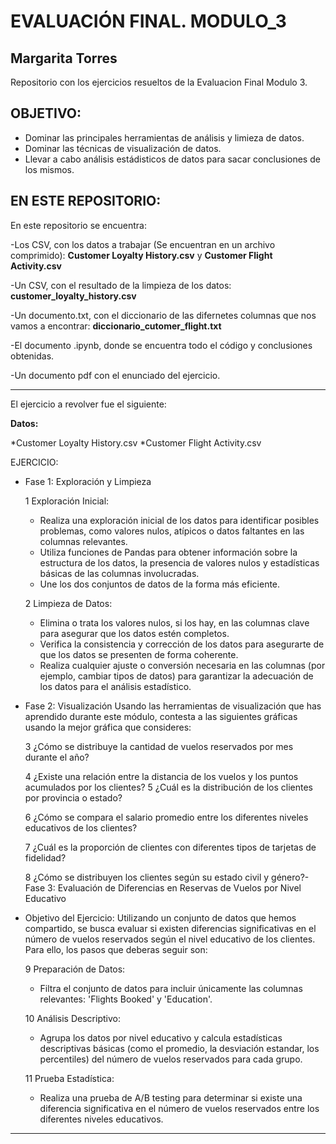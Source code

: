 # EVALUACIÓN FINAL. MODULO_3



## Margarita Torres


Repositorio con los ejercicios resueltos de la Evaluacion Final Modulo 3. 

OBJETIVO:
---

- Dominar las principales herramientas de análisis y limieza de datos.
- Dominar las técnicas de visualización de datos.
- Llevar a cabo análisis estádisticos de datos para sacar conclusiones de los mismos.

EN ESTE REPOSITORIO:
---
  En este repositorio se encuentra:
  
  -Los CSV, con los datos a trabajar (Se encuentran en un archivo comprimido): __Customer Loyalty History.csv__ y __Customer Flight Activity.csv__
  
  -Un CSV, con el resultado de la limpieza de los datos: __customer_loyalty_history.csv__
  
  -Un documento.txt, con el diccionario de las difernetes columnas que nos vamos a encontrar: __diccionario_cutomer_flight.txt__
  
  -El documento .ipynb, donde se encuentra todo el código y conclusiones obtenidas.
  
  -Un documento pdf con el enunciado del ejercicio.
  
* * * * * * * * * * * * * * * * * * * * * * * * * * * * * * * * 
El ejercicio a revolver fue el siguiente:

**Datos:**

*Customer Loyalty History.csv
*Customer Flight Activity.csv

EJERCICIO:

- Fase 1: Exploración y Limpieza
  
   1 Exploración Inicial:
      
   - Realiza una exploración inicial de los datos para identificar posibles problemas, 
     como valores nulos, atípicos o datos faltantes en las columnas relevantes.
   - Utiliza funciones de Pandas para obtener información sobre la estructura de los 
     datos, la presencia de valores nulos y estadísticas básicas de las columnas 
     involucradas.
   - Une los dos conjuntos de datos de la forma más eficiente.
     
   2 Limpieza de Datos:
      
   - Elimina o trata los valores nulos, si los hay, en las columnas clave para asegurar 
     que los datos estén completos.
   - Verifica la consistencia y corrección de los datos para asegurarte de que los 
     datos se presenten de forma coherente.
   - Realiza cualquier ajuste o conversión necesaria en las columnas (por ejemplo, 
     cambiar tipos de datos) para garantizar la adecuación de los datos para el 
     análisis estadístico.
   
- Fase 2: Visualización
   Usando las herramientas de visualización que has aprendido durante este módulo, contesta a las 
   siguientes gráficas usando la mejor gráfica que consideres:
  
    3 ¿Cómo se distribuye la cantidad de vuelos reservados por mes durante el año?
  
    4 ¿Existe una relación entre la distancia de los vuelos y los puntos acumulados por los 
       clientes?
    5 ¿Cuál es la distribución de los clientes por provincia o estado?
  
    6 ¿Cómo se compara el salario promedio entre los diferentes niveles educativos de los 
       clientes?
  
    7 ¿Cuál es la proporción de clientes con diferentes tipos de tarjetas de fidelidad?
  
    8 ¿Cómo se distribuyen los clientes según su estado civil y género?- Fase 3: Evaluación de Diferencias en Reservas de Vuelos por Nivel Educativo


- Objetivo del Ejercicio:
  Utilizando un conjunto de datos que hemos compartido, se busca evaluar si existen diferencias 
  significativas en el número de vuelos reservados según el nivel educativo de los clientes. Para 
  ello, los pasos que deberas seguir son:

    9 Preparación de Datos:
     - Filtra el conjunto de datos para incluir únicamente las columnas relevantes: 
      'Flights Booked' y 'Education'.
    
    10 Análisis Descriptivo:
     - Agrupa los datos por nivel educativo y calcula estadísticas descriptivas básicas 
      (como el promedio, la desviación estandar, los percentiles) del número de vuelos 
      reservados para cada grupo.
    
     11 Prueba Estadística:
     - Realiza una prueba de A/B testing para determinar si existe una diferencia 
      significativa en el número de vuelos reservados entre los diferentes niveles 
      educativos.

---

